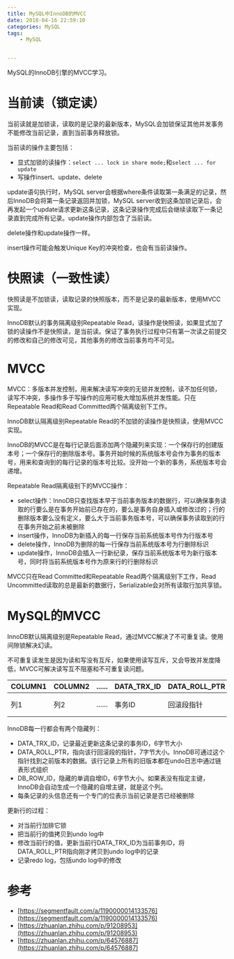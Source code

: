 ```yaml
---
title: MySQL中InnoDB的MVCC
date: 2018-04-16 22:59:10
categories: MySQL
tags: 
	- MySQL


---
```


MySQL的InnoDB引擎的MVCC学习。

<!--more-->

# 当前读（锁定读）

当前读就是加锁读，读取的是记录的最新版本，MySQL会加锁保证其他并发事务不能修改当前记录，直到当前事务释放锁。

当前读的操作主要包括：

- 显式加锁的读操作：`select ... lock in share mode;`和`select ... for update`
- 写操作insert、update、delete

update语句执行时，MySQL server会根据where条件读取第一条满足的记录，然后InnoDB会将第一条记录返回并加锁，MySQL server收到这条加锁记录后，会再发起一个update请求更新这条记录，这条记录操作完成后会继续读取下一条记录直到完成所有记录。update操作内部包含了当前读。

delete操作和update操作一样。

insert操作可能会触发Unique Key的冲突检查，也会有当前读操作。

# 快照读（一致性读）

快照读是不加锁读，读取记录的快照版本，而不是记录的最新版本，使用MVCC实现。

InnoDB默认的事务隔离级别Repeatable Read，读操作是快照读，如果显式加了锁的读操作不是快照读，是当前读。保证了事务执行过程中只有第一次读之前提交的修改和自己的修改可见，其他事务的修改当前事务均不可见。

# MVCC

MVCC：多版本并发控制，用来解决读写冲突的无锁并发控制，读不加任何锁，读写不冲突，多操作多于写操作的应用可极大增加系统并发性能。只在Repeatable Read和Read Committed两个隔离级别下工作。

InnoDB默认隔离级别Repeatable Read的不加锁的读操作是快照读，使用MVCC实现。

InnoDB的MVCC是在每行记录后面添加两个隐藏列来实现：一个保存行的创建版本号；一个保存行的删除版本号。事务开始时候的系统版本号会作为事务的版本号，用来和查询到的每行记录的版本号比较。没开始一个新的事务，系统版本号会递增。

Repeatable Read隔离级别下的MVCC操作：

- select操作：InnoDB只查找版本早于当前事务版本的数据行，可以确保事务读取的行要么是在事务开始前已存在的，要么是事务自身插入或修改过的；行的删除版本要么没有定义，要么大于当前事务版本号，可以确保事务读取到的行在事务开始之前未被删除
- insert操作，InnoDB为新插入的每一行保存当前系统版本号作为行版本号
- delete操作，InnoDB为删除的每一行保存当前系统版本号为行删除标识
- update操作，InnoDB会插入一行新纪录，保存当前系统版本号为新行版本号，同时将当前系统版本号作为原来行的行删除标识

MVCC只在Read Committed和Repeatable Read两个隔离级别下工作，Read Uncommitted读取的总是最新的数据行，Serializable会对所有读取行加共享锁。

# MySQL的MVCC

InnoDB默认隔离级别是Repeatable Read，通过MVCC解决了不可重复读。使用间隙锁解决幻读。

不可重复读发生是因为读和写没有互斥，如果使用读写互斥，又会导致并发度降低，MVCC可解决读写互不阻塞和不可重复读问题。

| COLUMN1 | COLUMN2 | ...... | DATA_TRX_ID | DATA_ROLL_PTR | DB_ROW_ID      |
| ------- | ------- | ------ | ----------- | ------------- | -------------- |
| 列1     | 列2     | ...... | 事务ID      | 回滚段指针    | 隐藏单调自增ID |

InnoDB每一行都会有两个隐藏列：

- DATA_TRX_ID，记录最近更新这条记录的事务ID，6字节大小
- DATA_ROLL_PTR，指向该行回滚段的指针，7字节大小。InnoDB可通过这个指针找到之前版本的数据。该行记录上所有的旧版本都在undo日志中通过链表形式组织
- DB_ROW_ID，隐藏的单调自增ID，6字节大小。如果表没有指定主键，InnoDB会自动生成一个隐藏的自增主键，就是这个列。
- 每条记录的头信息还有一个专门的位表示当前记录是否已经被删除

更新行的过程：

- 对当前行加排它锁
- 把当前行的值拷贝到undo log中
- 修改当前行的值，更新当前行DATA_TRX_ID为当前事务ID，将DATA_ROLL_PTR指向刚才拷贝到undo log中的记录
- 记录redo log，包括undo log中的修改

# 参考

- [https://segmentfault.com/a/1190000014133576](https://segmentfault.com/a/1190000014133576)
- [https://zhuanlan.zhihu.com/p/91208953](https://zhuanlan.zhihu.com/p/91208953)
- [https://zhuanlan.zhihu.com/p/64576887](https://zhuanlan.zhihu.com/p/64576887)